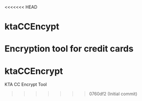 <<<<<<< HEAD
# ktaCCEncypt
Encryption tool for credit cards
=======
# ktaCCEncrypt
KTA CC Encrypt Tool
>>>>>>> 0760df2 (Initial commit)

